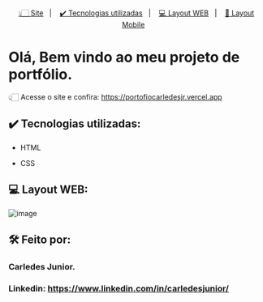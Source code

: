 <p align="center">
  <a href="#-tecnologias">👆🏻 Site</a>&nbsp;&nbsp;&nbsp;|&nbsp;&nbsp;&nbsp;
  <a href="#-projeto">✔️ Tecnologias utilizadas</a>&nbsp;&nbsp;&nbsp;|&nbsp;&nbsp;&nbsp;
  <a href="#-tecnologias">💻 Layout WEB</a>&nbsp;&nbsp;&nbsp;|&nbsp;&nbsp;&nbsp;
  <a href="#-tecnologias">📱 Layout Mobile</a>&nbsp;&nbsp;&nbsp;
</p>

# Olá, Bem vindo ao meu projeto de portfólio.
👆🏻 Acesse o site e confira: https://portofiocarledesjr.vercel.app
## ✔️ Tecnologias utilizadas:

* HTML

* CSS

## 💻 Layout WEB:
![image](https://github.com/Carledes-Junior/AluraPlus/assets/97607718/4d9e8c99-bb77-461c-b99e-1de5426d8c61)

##  🛠️ Feito por:

###  Carledes Junior.

### Linkedin: https://www.linkedin.com/in/carledesjunior/

